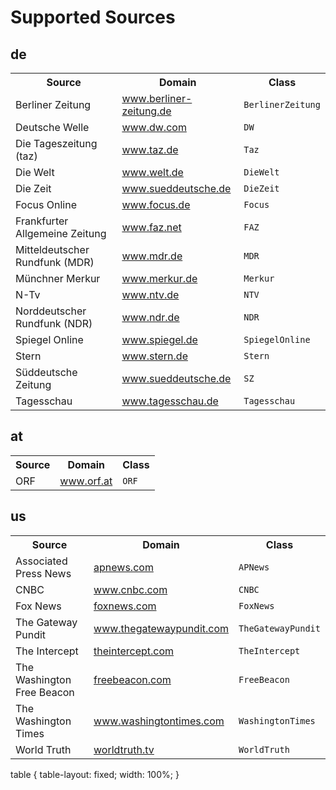 # Supported Sources

## de
<table class="source de">
    <tr>
        <th>Source</th>
        <th>Domain</th>
        <th>Class</th>
    </tr> 
	<tr>
	    <td>Berliner Zeitung</td>
	    <td>
	        <a href="https://www.berliner-zeitung.de/">
	            <span>www.berliner-zeitung.de</span>
	        </a>
	    </td>
	    <td><code>BerlinerZeitung</code></td>
	</tr>
	<tr>
	    <td>Deutsche Welle</td>
	    <td>
	        <a href="https://www.dw.com/">
	            <span>www.dw.com</span>
	        </a>
	    </td>
	    <td><code>DW</code></td>
	</tr>
	<tr>
	    <td>Die Tageszeitung (taz)</td>
	    <td>
	        <a href="https://www.taz.de/">
	            <span>www.taz.de</span>
	        </a>
	    </td>
	    <td><code>Taz</code></td>
	</tr>
	<tr>
	    <td>Die Welt</td>
	    <td>
	        <a href="https://www.welt.de/">
	            <span>www.welt.de</span>
	        </a>
	    </td>
	    <td><code>DieWelt</code></td>
	</tr>
	<tr>
	    <td>Die Zeit</td>
	    <td>
	        <a href="https://www.sueddeutsche.de/">
	            <span>www.sueddeutsche.de</span>
	        </a>
	    </td>
	    <td><code>DieZeit</code></td>
	</tr>
	<tr>
	    <td>Focus Online</td>
	    <td>
	        <a href="https://www.focus.de/">
	            <span>www.focus.de</span>
	        </a>
	    </td>
	    <td><code>Focus</code></td>
	</tr>
	<tr>
	    <td>Frankfurter Allgemeine Zeitung</td>
	    <td>
	        <a href="https://www.faz.net/">
	            <span>www.faz.net</span>
	        </a>
	    </td>
	    <td><code>FAZ</code></td>
	</tr>
	<tr>
	    <td>Mitteldeutscher Rundfunk (MDR)</td>
	    <td>
	        <a href="https://www.mdr.de/">
	            <span>www.mdr.de</span>
	        </a>
	    </td>
	    <td><code>MDR</code></td>
	</tr>
	<tr>
	    <td>Münchner Merkur</td>
	    <td>
	        <a href="https://www.merkur.de/">
	            <span>www.merkur.de</span>
	        </a>
	    </td>
	    <td><code>Merkur</code></td>
	</tr>
	<tr>
	    <td>N-Tv</td>
	    <td>
	        <a href="https://www.ntv.de/">
	            <span>www.ntv.de</span>
	        </a>
	    </td>
	    <td><code>NTV</code></td>
	</tr>
	<tr>
	    <td>Norddeutscher Rundfunk (NDR)</td>
	    <td>
	        <a href="https://www.ndr.de/">
	            <span>www.ndr.de</span>
	        </a>
	    </td>
	    <td><code>NDR</code></td>
	</tr>
	<tr>
	    <td>Spiegel Online</td>
	    <td>
	        <a href="https://www.spiegel.de/">
	            <span>www.spiegel.de</span>
	        </a>
	    </td>
	    <td><code>SpiegelOnline</code></td>
	</tr>
	<tr>
	    <td>Stern</td>
	    <td>
	        <a href="https://www.stern.de/">
	            <span>www.stern.de</span>
	        </a>
	    </td>
	    <td><code>Stern</code></td>
	</tr>
	<tr>
	    <td>Süddeutsche Zeitung</td>
	    <td>
	        <a href="https://www.sueddeutsche.de/">
	            <span>www.sueddeutsche.de</span>
	        </a>
	    </td>
	    <td><code>SZ</code></td>
	</tr>
	<tr>
	    <td>Tagesschau</td>
	    <td>
	        <a href="https://www.tagesschau.de/">
	            <span>www.tagesschau.de</span>
	        </a>
	    </td>
	    <td><code>Tagesschau</code></td>
	</tr>
</table>


## at
<table class="source at">
    <tr>
        <th>Source</th>
        <th>Domain</th>
        <th>Class</th>
    </tr> 
	<tr>
	    <td>ORF</td>
	    <td>
	        <a href="https://www.orf.at">
	            <span>www.orf.at</span>
	        </a>
	    </td>
	    <td><code>ORF</code></td>
	</tr>
</table>


## us
<table class="source us">
    <tr>
        <th>Source</th>
        <th>Domain</th>
        <th>Class</th>
    </tr> 
	<tr>
	    <td>Associated Press News</td>
	    <td>
	        <a href="https://apnews.com/">
	            <span>apnews.com</span>
	        </a>
	    </td>
	    <td><code>APNews</code></td>
	</tr>
	<tr>
	    <td>CNBC</td>
	    <td>
	        <a href="https://www.cnbc.com/">
	            <span>www.cnbc.com</span>
	        </a>
	    </td>
	    <td><code>CNBC</code></td>
	</tr>
	<tr>
	    <td>Fox News</td>
	    <td>
	        <a href="https://foxnews.com/">
	            <span>foxnews.com</span>
	        </a>
	    </td>
	    <td><code>FoxNews</code></td>
	</tr>
	<tr>
	    <td>The Gateway Pundit</td>
	    <td>
	        <a href="https://www.thegatewaypundit.com/">
	            <span>www.thegatewaypundit.com</span>
	        </a>
	    </td>
	    <td><code>TheGatewayPundit</code></td>
	</tr>
	<tr>
	    <td>The Intercept</td>
	    <td>
	        <a href="https://theintercept.com/">
	            <span>theintercept.com</span>
	        </a>
	    </td>
	    <td><code>TheIntercept</code></td>
	</tr>
	<tr>
	    <td>The Washington Free Beacon</td>
	    <td>
	        <a href="https://freebeacon.com/">
	            <span>freebeacon.com</span>
	        </a>
	    </td>
	    <td><code>FreeBeacon</code></td>
	</tr>
	<tr>
	    <td>The Washington Times</td>
	    <td>
	        <a href="https://www.washingtontimes.com/">
	            <span>www.washingtontimes.com</span>
	        </a>
	    </td>
	    <td><code>WashingtonTimes</code></td>
	</tr>
	<tr>
	    <td>World Truth</td>
	    <td>
	        <a href="https://worldtruth.tv/">
	            <span>worldtruth.tv</span>
	        </a>
	    </td>
	    <td><code>WorldTruth</code></td>
	</tr>
</table>

table {
    table-layout: fixed;
    width: 100%;
}
